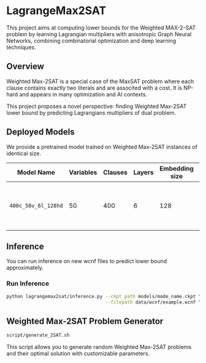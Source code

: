 # LagrangeMax2SAT

This project aims at computing lower bounds for the Weighted MAX-2-SAT problem by learning Lagrangian multipliers with anisotropic Graph Neural Networks, combining combinatorial optimization and deep learning techniques.

## Overview

Weighted Max-2SAT is a special case of the MaxSAT problem where each clause contains exactly two literals and are associted with a cost. It is NP-hard and appears in many optimization and AI contexts.

This project proposes a novel perspective: finding Weighted Max-2SAT lower bound by predicting Lagrangians multipliers of dual problem.

## Deployed Models

We provide a pretrained model trained on Weighted Max-2SAT instances of identical size.

| Model Name              | Variables | Clauses | Layers | Embedding size | Description                                                   |
|-------------------------|-----------|---------|--------|----------------|---------------------------------------------------------------|
| `400c_50v_6l_128hd`     | 50        | 400     | 6      | 128            | Training big Weighted Max-2SAT problems and small model |

## Inference

You can run inference on new wcnf files to predict lower bound approximately.

### Run Inference 

```bash
python lagrangemax2sat/inference.py --ckpt_path models/mode_name.ckpt \
                                    --filepath data/wcnf/example.wcnf \
```

## Weighted Max-2SAT Problem Generator
```bash
script/generate_2SAT.sh
```

This script allows you to generate random Weighted Max-2SAT problems and their optimal solution with customizable parameters.

